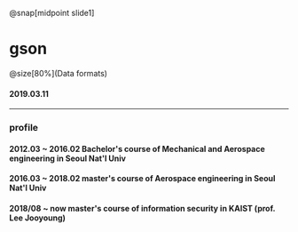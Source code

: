 

@snap[midpoint slide1]
<h1>gson</h1>
@size[80%](Data formats)




#### 2019.03.11
---
### profile
#### 2012.03 ~ 2016.02      Bachelor's course of Mechanical and Aerospace engineering in Seoul Nat'l Univ
#### 2016.03 ~ 2018.02      master's course of Aerospace engineering in Seoul Nat'l Univ
#### 2018/08 ~  now         master's course of information security in KAIST (prof. Lee Jooyoung)

